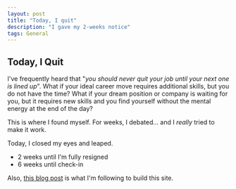 ```yaml
---
layout: post
title: "Today, I quit"
description: "I gave my 2-weeks notice"
tags: General
---
```

## Today, I Quit

I've frequently heard that "*you should never quit your job until your next one is lined up*". What if your ideal career move requires additional skills, but you do not have the time? What if your dream position or company is waiting for you, but it requires new skills and you find yourself without the mental energy at the end of the day?

This is where I found myself. For weeks, I debated... and I *really* tried to make it work.

Today, I closed my eyes and leaped.

* 2 weeks until I'm fully resigned
* 6 weeks until check-in

Also, [this blog post](https://chadbaldwin.net/2021/03/14/how-to-build-a-sql-blog.html) is what I'm following to build this site. 
